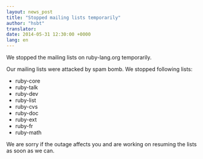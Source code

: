 ```yaml
---
layout: news_post
title: "Stopped mailing lists temporarily"
author: "hsbt"
translator:
date: 2014-05-31 12:30:00 +0000
lang: en
---
```


We stopped the mailing lists on ruby-lang.org temporarily.

Our mailing lists were attacked by spam bomb. We stopped following lists:

 * ruby-core
 * ruby-talk
 * ruby-dev
 * ruby-list
 * ruby-cvs
 * ruby-doc
 * ruby-ext
 * ruby-fr
 * ruby-math

We are sorry if the outage affects you and are working on resuming the lists as soon as we can.
